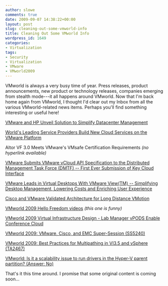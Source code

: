 ```yaml
---
author: slowe
comments: true
date: 2009-09-07 14:38:22+00:00
layout: post
slug: cleaning-out-some-vmworld-info
title: Cleaning Out Some VMworld Info
wordpress_id: 1649
categories:
- Virtualization
tags:
- Security
- Virtualization
- VMware
- VMworld2009
---
```


VMworld is always a very busy time of year. Press releases, product announcements, new product or technology releases, companies emerging from stealth mode---it all happens around VMworld. Now that I'm back home again from VMworld, I thought I'd clear out my Inbox from all the various VMworld-related news items. Perhaps you'll find something interesting or useful here!

[VMware and HP Unveil Solution to Simplify Datacenter Management](http://www.vmware.com/company/news/releases/hp-vmworld09.html)  

[World's Leading Service Providers Build New Cloud Services on the VMware Platform](http://www.vmware.com/company/news/releases/vcloud-express-vmworld09.html)  

Altor VF 3.0 Meets VMware's VMsafe Certification Requirements _(no hyperlink available)_  

[VMware Submits VMware vCloud API Specification to the Distributed Management Task Force (DMTF) -- First Ever Submission of Key Cloud Interface](http://www.vmware.com/company/news/releases/vcloud-api-vmworld09.html)  

[VMware Leads in Virtual Desktops With VMware View(TM) -- Simplifying Desktop Management, Lowering Costs and Enriching User Experience](http://www.vmware.com/company/news/releases/view-vmworld09.html)  

[Cisco and VMware Validated Architecture for Long Distance VMotion](http://blogs.cisco.com/datacenter/comments/cisco_and_vmware_validated_architecture_for_long_distance_vmotion/)  

[VMworld 2009 Hello Freedom videos](http://rodos.haywood.org/2009/09/vmworld-2009-hello-freedom.html) _(this one is funny)_  

[VMworld 2009 Virtual Infrastructure Design - Lab Manager vPODS Enable Conference Cloud](http://vmetc.com/2009/09/05/vmworld-2009-virtual-infrastructure-design-lab-manager-vpods-enable-conference-cloud/)  

[VMworld 2009: VMware, Cisco, and EMC Super-Session (SS5240)](http://virtualgeek.typepad.com/virtual_geek/2009/09/vmworld-2009-vmware-cisco-and-emc-super-session-ss5240.html)  

[VMworld 2009: Best Practices for Multipathing in VI3.5 and vSphere (TA2467)](http://virtualgeek.typepad.com/virtual_geek/2009/09/vmworld-2009-best-practices-for-multipathing-in-vi35-and-vsphere-ta2467.html)  

[VMworld: Is it a scalability issue to run drivers in the Hyper-V parent partition? (Answer: No)](http://blogs.msdn.com/virtual_pc_guy/archive/2009/09/02/vmworld-is-it-a-scalability-issue-to-run-drivers-in-the-hyper-v-parent-partition-answer-no.aspx)

That's it this time around. I promise that some original content is coming soon...
